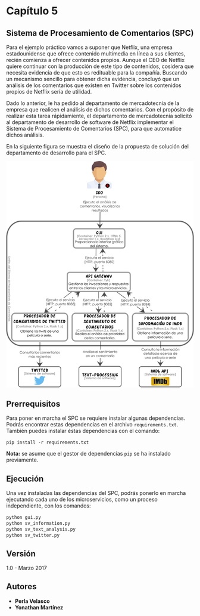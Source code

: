 # Capítulo 5

## Sistema de Procesamiento de Comentarios (SPC)

Para el ejemplo práctico vamos a suponer que Netflix, una empresa estadounidense que ofrece contenido multimedia en línea a sus clientes, recién comienza a ofrecer contenidos propios. Aunque el CEO de Netflix quiere continuar con la producción de este tipo de contenidos, cosidera que necesita evidencia de que esto es redituable para la compañía. Buscando un mecanismo sencillo para obtener dicha evidencia, concluyó que un análisis de los comentarios que existen en Twitter sobre los contenidos propios de Netflix sería de utilidad. 

Dado lo anterior, le ha pedido al departamento de mercadotecnia de la empresa que realicen el análisis de dichos comentarios. Con el propósito de realizar esta tarea rápidamiente, el departamento de mercadotecnia solicitó al departamento de desarrollo de software de Netflix implementar el Sistema de Procesamiento de Comentarios (SPC), para que automatice dichos análisis.

En la siguiente figura se muestra el diseño de la propuesta de solución del departamento de desarrollo para el SPC.

![Vista de contenedores del SPC](docs/diagrama_contenedores_capitulo_5.png)

## Prerrequisitos

Para poner en marcha el SPC se requiere instalar algunas dependencias. Podrás encontrar estas dependencias en el archivo `requirements.txt`. También puedes instalar éstas dependencias con el comando:

```shell
pip install -r requirements.txt
```

**Nota:** se asume que el gestor de dependencias `pip` se ha instalado previamente.

## Ejecución

Una vez instaladas las dependencias del SPC, podrás ponerlo en marcha ejecutando cada uno de los microservicios, como un proceso independiente, con los comandos:

```shell
python gui.py
python sv_information.py
python sv_text_analysis.py
python sv_twitter.py
```

## Versión

1.0 - Marzo 2017

## Autores

* **Perla Velasco**
* **Yonathan Martínez**
